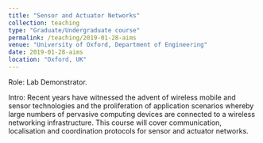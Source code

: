 ```yaml
---
title: "Sensor and Actuator Networks"
collection: teaching
type: "Graduate/Undergraduate course"
permalink: /teaching/2019-01-28-aims
venue: "University of Oxford, Department of Engineering"
date: 2019-01-28-aims
location: "Oxford, UK"
---
```


Role: Lab Demonstrator.

Intro: Recent years have witnessed the advent of wireless mobile and sensor technologies and the proliferation of application scenarios whereby large numbers of pervasive computing devices are connected to a wireless networking infrastructure. This course will cover communication, localisation and coordination protocols for sensor and actuator networks.

